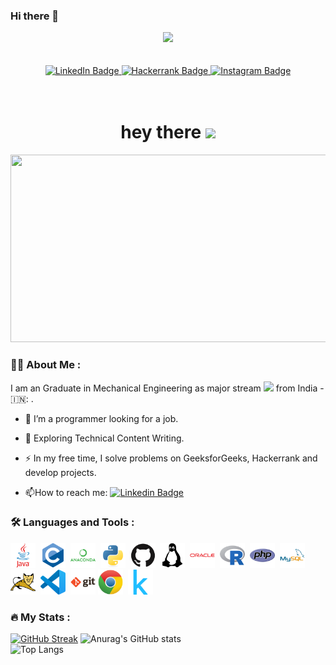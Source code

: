 ### Hi there 👋

<!--
**chekri5512/chekri5512** is a ✨ _special_ ✨ repository because its `README.md` (this file) appears on your GitHub profile.

Here are some ideas to get you started:

- 🔭 I’m currently working on ...
- 🌱 I’m currently learning ...
- 👯 I’m looking to collaborate on ...
- 🤔 I’m looking for help with ...
- 💬 Ask me about ...
- 📫 How to reach me: ...
- 😄 Pronouns: ...
- ⚡ Fun fact: ...
-->
<div id="header" align="center">
  <img src="https://media1.giphy.com/media/jRf5fsn8G6YaogAWxn/giphy.gif?cid=6c09b9521y7l4bs5wl3s3atq8bze0beio7r702srybp9fadf&rid=giphy.gif&ct=s" width="100"/>
</div>
<br>
<br>
<!-- Social profiles -->
<div align = "center">
<div id="badges">
  <a href="https://www.linkedin.com/in/chakradhar-ganjala-15aa97245/">
    <img src="https://img.shields.io/badge/LinkedIn-blue?style=for-the-badge&logo=linkedin&logoColor=white" alt="LinkedIn Badge"/>
  </a>
  <a href="https://www.hackerrank.com/">
    <img src="https://camo.githubusercontent.com/49e713e1463692beaff7b552eb60511454485659f6131286eeab9db84e91840a/68747470733a2f2f69302e77702e636f6d2f6772616473696e67616d65732e636f6d2f77702d636f6e74656e742f75706c6f6164732f323031362f30352f3835363737315f3636383232343035333139373834315f313934333639393030395f6f2e706e67"  width = "110" alt="Hackerrank Badge"/>
  </a>
  <a href="https://www.instagram.com/chekrirebel/">
    <img src="https://viajerocool.com/wp-content/uploads/2021/06/banner-instagram.png" width = "73"  alt="Instagram Badge"/>
  </a>
</div>

<!-- profile views -->
<br>
<img src="https://komarev.com/ghpvc/?username=chekri5512&style=flat-square&color=blue" alt=""/>

<!-- Hey there Gif -->
<h1>
  hey there
  <img src="https://media.giphy.com/media/hvRJCLFzcasrR4ia7z/giphy.gif" width="30px"/>
</h1>

<div align="center">
  <img src="https://media.giphy.com/media/dWesBcTLavkZuG35MI/giphy.gif" width="600" height="300"/>
</div>
</div>

<!-- about me -->

### :man_technologist: About Me :
I am an Graduate in Mechanical Engineering as major stream <img src="https://media.giphy.com/media/WUlplcMpOCEmTGBtBW/giphy.gif" width="30"> from India - 🇮🇳: .
- :telescope: I’m a programmer looking for a job.

- :seedling: Exploring Technical Content Writing.

- :zap: In my free time, I solve problems on GeeksforGeeks, Hackerrank and develop projects.

- :mailbox:How to reach me: [![Linkedin Badge](https://img.shields.io/badge/-ChakradharGanjala-blue?style=flat&logo=Linkedin&logoColor=white[)](https://www.linkedin.com/in/chakradhar-ganjala-15aa97245/)

<!-- technologies and tools -->

### :hammer_and_wrench: Languages and Tools :
<div>
  <img src="https://github.com/devicons/devicon/blob/master/icons/java/java-original-wordmark.svg" title="Java" alt="Java" width="40" height="40"/>&nbsp;
  <img src="https://raw.githubusercontent.com/devicons/devicon/1119b9f84c0290e0f0b38982099a2bd027a48bf1/icons/c/c-original.svg" title="C" alt="C" width="40" height="40"/>&nbsp;
  <img src="https://raw.githubusercontent.com/devicons/devicon/1119b9f84c0290e0f0b38982099a2bd027a48bf1/icons/anaconda/anaconda-original-wordmark.svg" title="Annoconda" alt="annocanda" width="40" height="40"/>&nbsp;
  <img src="https://raw.githubusercontent.com/devicons/devicon/1119b9f84c0290e0f0b38982099a2bd027a48bf1/icons/python/python-original.svg" title="python" alt="python" width="40" height="40"/>&nbsp;
  <img src="https://raw.githubusercontent.com/devicons/devicon/1119b9f84c0290e0f0b38982099a2bd027a48bf1/icons/github/github-original.svg" title = "GitHUb" alt="GitHUb" width="40" height="40"/>&nbsp;
  <img src="https://raw.githubusercontent.com/devicons/devicon/1119b9f84c0290e0f0b38982099a2bd027a48bf1/icons/linux/linux-plain.svg"  title="linux" alt="linux" width="40" height="40"/>&nbsp;
  <img src="https://raw.githubusercontent.com/devicons/devicon/1119b9f84c0290e0f0b38982099a2bd027a48bf1/icons/oracle/oracle-original.svg" title="oracle" alt="oracle" width="40" height="40"/>&nbsp; 
  <img src="https://raw.githubusercontent.com/devicons/devicon/1119b9f84c0290e0f0b38982099a2bd027a48bf1/icons/r/r-original.svg" title="R"  alt="R" width="40" height="40"/>&nbsp;
  <img src="https://raw.githubusercontent.com/devicons/devicon/1119b9f84c0290e0f0b38982099a2bd027a48bf1/icons/php/php-original.svg" title="PHP" alt="PHP" width="40" height="40"/>&nbsp;
  <img src="https://github.com/devicons/devicon/blob/master/icons/mysql/mysql-original-wordmark.svg" title="MySQL"  alt="MySQL" width="40" height="40"/>&nbsp;
  <img src="https://raw.githubusercontent.com/devicons/devicon/1119b9f84c0290e0f0b38982099a2bd027a48bf1/icons/tomcat/tomcat-original.svg" title="Tomcat" alt="Tomcat" width="40" height="40"/>&nbsp;
  <img src="https://raw.githubusercontent.com/devicons/devicon/1119b9f84c0290e0f0b38982099a2bd027a48bf1/icons/vscode/vscode-original.svg" title="VScode" alt="VScode" width="40" height="40"/>&nbsp;
  <img src="https://github.com/devicons/devicon/blob/master/icons/git/git-original-wordmark.svg" title="Git" **alt="Git" width="40" height="40"/>
  <img src="https://raw.githubusercontent.com/devicons/devicon/1119b9f84c0290e0f0b38982099a2bd027a48bf1/icons/chrome/chrome-original.svg" title = "Chrome" alt="chrome" width="40" height="40"/>&nbsp;
  <img src="https://raw.githubusercontent.com/devicons/devicon/1119b9f84c0290e0f0b38982099a2bd027a48bf1/icons/kaggle/kaggle-original.svg" title="Kaggle" alt="Kaggle" width="40" height="40"/>&nbsp;
</div>

<!-- Git stats -->

### :fire: My Stats :
[![GitHub Streak](https://github-readme-streak-stats.herokuapp.com?user=chekri5512&theme=dracula)](https://git.io/streak-stats)
![Anurag's GitHub stats](https://github-readme-stats.vercel.app/api?username=chekri5512&show_icons=true&theme=dracula)<br>
![Top Langs](https://github-readme-stats.vercel.app/api/top-langs/?username=chekri5512&theme=dracula)
